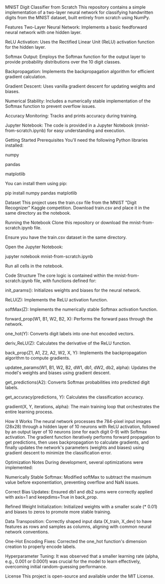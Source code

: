 MNIST Digit Classifier from Scratch
This repository contains a simple implementation of a two-layer neural network for classifying handwritten digits from the MNIST dataset, built entirely from scratch using NumPy.

Features
Two-Layer Neural Network: Implements a basic feedforward neural network with one hidden layer.

ReLU Activation: Uses the Rectified Linear Unit (ReLU) activation function for the hidden layer.

Softmax Output: Employs the Softmax function for the output layer to provide probability distributions over the 10 digit classes.

Backpropagation: Implements the backpropagation algorithm for efficient gradient calculation.

Gradient Descent: Uses vanilla gradient descent for updating weights and biases.

Numerical Stability: Includes a numerically stable implementation of the Softmax function to prevent overflow issues.

Accuracy Monitoring: Tracks and prints accuracy during training.

Jupyter Notebook: The code is provided in a Jupyter Notebook (mnist-from-scratch.ipynb) for easy understanding and execution.

Getting Started
Prerequisites
You'll need the following Python libraries installed:

numpy

pandas

matplotlib

You can install them using pip:

pip install numpy pandas matplotlib

Dataset
This project uses the train.csv file from the MNIST "Digit Recognizer" Kaggle competition.
Download train.csv and place it in the same directory as the notebook.

Running the Notebook
Clone this repository or download the mnist-from-scratch.ipynb file.

Ensure you have the train.csv dataset in the same directory.

Open the Jupyter Notebook:

jupyter notebook mnist-from-scratch.ipynb

Run all cells in the notebook.

Code Structure
The core logic is contained within the mnist-from-scratch.ipynb file, with functions defined for:

init_params(): Initializes weights and biases for the neural network.

ReLU(Z): Implements the ReLU activation function.

softMax(Z): Implements the numerically stable Softmax activation function.

forward_prop(W1, B1, W2, B2, X): Performs the forward pass through the network.

one_hot(Y): Converts digit labels into one-hot encoded vectors.

deriv_ReLU(Z): Calculates the derivative of the ReLU function.

back_prop(Z1, A1, Z2, A2, W2, X, Y): Implements the backpropagation algorithm to compute gradients.

updatee_params(W1, B1, W2, B2, dW1, db1, dW2, db2, alpha): Updates the model's weights and biases using gradient descent.

get_predictions(A2): Converts Softmax probabilities into predicted digit labels.

get_accuracy(predictions, Y): Calculates the classification accuracy.

gradient(X, Y, iterations, alpha): The main training loop that orchestrates the entire learning process.

How it Works
The neural network processes the 784-pixel input images (28x28) through a hidden layer of 10 neurons with ReLU activation, followed by an output layer of 10 neurons (one for each digit 0-9) with Softmax activation. The gradient function iteratively performs forward propagation to get predictions, then uses backpropagation to calculate gradients, and finally updates the network's parameters (weights and biases) using gradient descent to minimize the classification error.

Optimization Notes
During development, several optimizations were implemented:

Numerically Stable Softmax: Modified softMax to subtract the maximum value before exponentiation, preventing overflow and NaN issues.

Correct Bias Updates: Ensured db1 and db2 sums were correctly applied with axis=1 and keepdims=True in back_prop.

Refined Weight Initialization: Initialized weights with a smaller scale (* 0.01) and biases to zeros to promote more stable training.

Data Transposition: Correctly shaped input data (X_train, X_dev) to have features as rows and samples as columns, aligning with common neural network conventions.

One-Hot Encoding Fixes: Corrected the one_hot function's dimension creation to properly encode labels.

Hyperparameter Tuning: It was observed that a smaller learning rate (alpha, e.g., 0.001 or 0.0001) was crucial for the model to learn effectively, overcoming initial random-guessing performance.

License
This project is open-source and available under the MIT License.
